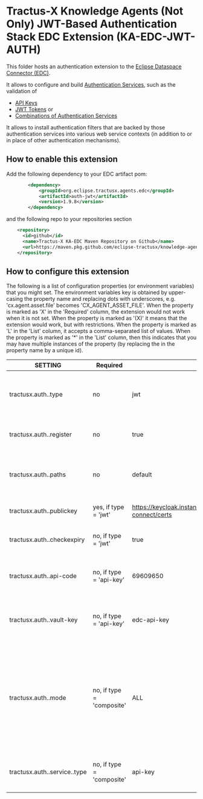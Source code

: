 <!--
 * Copyright (c) 2022,2023 Contributors to the Eclipse Foundation
 *
 * See the NOTICE file(s) distributed with this work for additional
 * information regarding copyright ownership.
 *
 * This program and the accompanying materials are made available under the
 * terms of the Apache License, Version 2.0 which is available at
 * https://www.apache.org/licenses/LICENSE-2.0.
 *
 * Unless required by applicable law or agreed to in writing, software
 * distributed under the License is distributed on an "AS IS" BASIS, WITHOUT
 * WARRANTIES OR CONDITIONS OF ANY KIND, either express or implied. See the
 * License for the specific language governing permissions and limitations
 * under the License.
 *
 * SPDX-License-Identifier: Apache-2.0
-->

# Tractus-X Knowledge Agents (Not Only) JWT-Based Authentication Stack EDC Extension (KA-EDC-JWT-AUTH)

This folder hosts an authentication extension to the [Eclipse Dataspace Connector (EDC)](https://projects.eclipse.org/projects/technology.dataspaceconnector).

It allows to configure and build [Authentication Services](https://github.com/eclipse-edc/Connector/blob/main/spi/common/auth-spi/src/main/java/org/eclipse/edc/api/auth/spi/AuthenticationService.java), such as the validation of 
- [API Keys](src/main/java/org/eclipse/tractusx/edc/auth/ApiKeyAuthenticationService.java)
- [JWT Tokens](src/main/java/org/eclipse/tractusx/edc/auth/JwtAuthenticationService.java) or 
- [Combinations of Authentication Services](src/main/java/org/eclipse/tractusx/edc/auth/CompositeAuthenticationService.java)

It allows to install authentication filters that are backed by those authentication services into various web service contexts 
(in addition to or in place of other authentication mechanisms).

## How to enable this extension

Add the following dependency to your EDC artifact pom:

```xml
        <dependency>
            <groupId>org.eclipse.tractusx.agents.edc</groupId>
            <artifactId>auth-jwt</artifactId>
            <version>1.9.8</version>
        </dependency>
```

and the following repo to your repositories section

```xml
    <repository>
      <id>github</id>
      <name>Tractus-X KA-EDC Maven Repository on Github</name>
      <url>https://maven.pkg.github.com/eclipse-tractusx/knowledge-agents-edc</url>
    </repository> 
```

## How to configure this extension

The following is a list of configuration properties (or environment variables) that you might set. The environment variables key is obtained by upper-casing the property name and replacing dots with underscores, e.g. 'cx.agent.asset.file' becomes 'CX_AGENT_ASSET_FILE'. When the property is marked as 'X' in the 'Required' column, the extension would not work when it is not set. When the property is marked as '(X)' it means that the extension would work, but with restrictions. When the property is marked as 'L' in the 'List' column, it accepts a comma-separated list of values. When the property is marked as '*' in the 'List' column, then this indicates that you may have multiple instances of the property (by replacing the <id> in the property name by a unique id).

| SETTING                                     | Required                  | Default/Example                                                           | Description                                                                                                                                                | 
|---------------------------------------------|---------------------------|---------------------------------------------------------------------------|------------------------------------------------------------------------------------------------------------------------------------------------------------|
| tractusx.auth.<name>.type                   | no                        | jwt                                                                       | Introduces a new authentication filter ('jwt', 'api-key' or 'composite')                                                                                   |   
| tractusx.auth.<name>.register               | no                        | true                                                                      | Whether the filter should be registered in the EDC list                                                                                                    |   
| tractusx.auth.<name>.paths                  | no                        | default                                                                   | A list of web service paths which should be secured using that service                                                                                     |   
| tractusx.auth.<name>.publickey              | yes, if type = 'jwt'      | https://keycloak.instance/auth/realms/REALM/protocol/openid-connect/certs | download url  for public cert of REALM                                                                                                                     |   
| tractusx.auth.<name>.checkexpiry            | no, if type = 'jwt'       | true                                                                      | Whether tokens should be checked for expiry                                                                                                                |   
| tractusx.auth.<name>.api-code               | no, if type = 'api-key'   | 69609650                                                                  | Hashcode for the api key (here :'Hello') - alternatively use vault-key                                                                                     |   
| tractusx.auth.<name>.vault-key              | no, if type = 'api-key'   | edc-api-key                                                               | Key for the api-key in the configured vault - alternatively use api-code                                                                                   |   
| tractusx.auth.<name>.mode                   | no, if type = 'composite' | ALL                                                                       | Determines the mode of composition, 'ALL' means that all subservices need to be successful, 'ONE' means that one of the subservices needs to be successful |   
| tractusx.auth.<name>.service.<subname>.type | no, if type = 'composite' | api-key                                                                   | Adds a sub-service to a composite authentication service                                                                                                   |   

